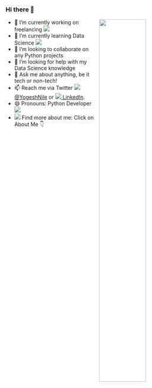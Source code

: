 ### Hi there 👋
<img src="https://github-readme-stats.vercel.app/api?username=yogeshnile&count_private=true&show_icons=true" width="50%" align="right" />




- 🔭 I’m currently working on freelancing [<img src="https://img.icons8.com/wired/15/000000/work-from-home.png"/>]()
- 🌱 I’m currently learning Data Science [<img src="https://img.icons8.com/material-outlined/15/000000/data-.png"/>]()
- 👯 I’m looking to collaborate on any Python projects
- 🤔 I’m looking for help with my Data Science knowledge
- 💬 Ask me about anything, be it tech or non-tech!
- 📫 Reach me via Twitter [<img src="https://img.icons8.com/fluent/15/000000/twitter.png"/> @YogeshNile](https://bit.ly/3dbLJLC) or [<img src="https://img.icons8.com/color/15/000000/linkedin.png"/> LinkedIn](https://bit.ly/2Ky3ho6).
- 😄 Pronouns: Python Developer <img src="https://img.icons8.com/color/15/000000/python.png"/>
- <img src="https://img.icons8.com/fluent/15/000000/find-user-male.png"/> Find more about me: Click on About Me :point_down:


<!--![Yogesh Nile's github stats](https://github-readme-stats.vercel.app/api?username=yogeshnile&count_private=true&show_icons=true)-->

<!--
**yogeshnile/yogeshnile** is a ✨ _special_ ✨ repository because its `README.md` (this file) appears on your GitHub profile.

Here are some ideas to get you started:

- 🔭 I’m currently working on freelancing
- 🌱 I’m currently learning Data Science
- 👯 I’m looking to collaborate on ...
- 🤔 I’m looking for help with ...
- 💬 Ask me about ...
- 📫 How to reach me: send email
- 😄 Pronouns: ...
- ⚡ Fun fact: ...
-->
